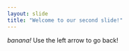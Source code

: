 ```yaml
---
layout: slide
title: "Welcome to our second slide!"
---
```

*banana!*
Use the left arrow to go back!
